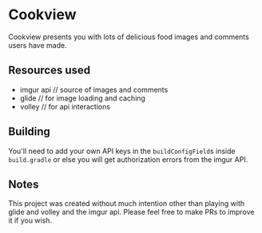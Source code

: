 # Cookview

Cookview presents you with lots of delicious food images and comments users
have made.

## Resources used
* imgur api	// source of images and comments
* glide		// for image loading and caching
* volley	// for api interactions

## Building
You'll need to add your own API keys in the `buildConfigField`s inside
`build.gradle` or else you will get authorization errors from the imgur API.

## Notes
This project was created without much intention other than playing with
glide and volley and the imgur api. Please feel free to make PRs to improve it
if you wish.

